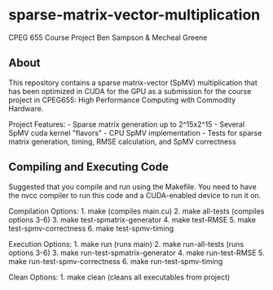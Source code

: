 # sparse-matrix-vector-multiplication
CPEG 655 Course Project
Ben Sampson & Mecheal Greene

About
--------------------------------------------------------------

This repository contains a sparse matrix-vector (SpMV) multiplication
that has been optimized in CUDA for the GPU as a submission for
the course project in CPEG655: High Performance Computing with
Commodity Hardware.

Project Features:
        - Sparse matrix generation up to 2^15x2^15
        - Several SpMV cuda kernel "flavors"
        - CPU SpMV implementation
        - Tests for sparse matrix generation, timing, RMSE
          calculation, and SpMV correctness

Compiling and Executing Code
---------------------------------------------------------------

Suggested that you compile and run using the Makefile. You
need to have the nvcc compiler to run this code and a 
CUDA-enabled device to run it on.

Compilation Options:
        1. make (compiles main.cu)
        2. make all-tests (compiles options 3-6)
        3. make test-spmatrix-generator
        4. make test-RMSE
        5. make test-spmv-correctness
        6. make test-spmv-timing

Execution Options:
        1. make run (runs main)
        2. make run-all-tests (runs options 3-6)
        3. make run-test-spmatrix-generator
        4. make run-test-RMSE
        5. make run-test-spmv-correctness
        6. make run-test-spmv-timing

Clean Options:
        1. make clean (cleans all executables from project)


